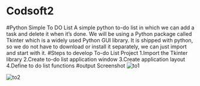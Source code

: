 # Codsoft2
#Python Simple To DO List
 A simple python to-do list in which we can add a task and delete it when it’s done. We will be using a Python package called Tkinter which is a widely used Python GUI library. It is shipped with python, so we do not have to download or install it separately, we can just import and start with it.
 #Steps to develop To-do List Project
1.Import the Tkinter library
2.Create to-do list application window
3.Create application layout
4.Define to do list functions
#output Screenshot
![to1](https://github.com/RathishR17/Codsoft2/assets/102809065/1653daaa-776e-41d2-990d-4e1a3f0ed1bd)

![to2](https://github.com/RathishR17/Codsoft2/assets/102809065/0767617b-05c2-4644-9572-a661a41984c3)
